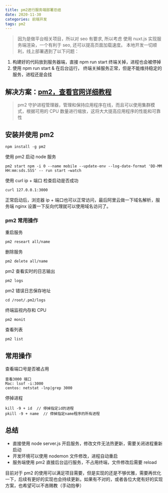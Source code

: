 ```yaml
---
title: pm2进行服务端部署总结
date: 2020-11-30
categories: 前端开发
tags: pm2
---
```


> 因为是做平台相关项目，所以对 seo 有要求, 所以考虑 使用 nuxt.js 实现服务端渲染，一个有利于 seo, 还可以提高页面加载速度。
> 本地开发一切顺利，线上部署遇到了以下问题：

1. 构建好的代码放到服务器端，直接 npm run start 终端关掉，进程也会被停掉
2. 使用 npm run start & 在后台运行， 终端关掉服务正常，但是不能维持稳定的服务，进程还是会挂

## 解决方案：[pm2，查看官网详细教程](https://pm2.keymetrics.io/)

> pm2 守护进程管理器，管理和保持应用程序在线，而且可以使用集群模式，根据可用的 CPU 数量进行缩放，这将大大提高应用程序的性能和可靠性

## 安装并使用 pm2

```
npm install -g pm2
```

使用 pm2 启动 node 服务

```
pm2 start npm -i 0 --name mobile --update-env --log-date-format 'DD-MM HH:mm:sds.SSS' -- run start —watch
```

使用 curl ip + 端口 检查启动是否成功

```
curl 127.0.0.1:3000
```

正常启动后，浏览器 ip + 端口也可以正常访问，最后阿里云做一下域名解析，服务端 nginx 设置一下反向代理就可以使用域名访问了。

### pm2 常用操作

重启服务

```
pm2 researt all/name
```

删除服务

```
pm2 delete all/name
```

pm2 查看实时的日志输出

```
pm2 logs
```

pm2 错误日志保存地址

```
cd /root/.pm2/logs
```

终端监视内存和 CPU

```
pm2 monit
```

查看列表

```
pm2 list
```

## 常用操作

查看端口号是否被占用

```
查看3000 端口
Mac: lsof -i:3000
centos: netstat -lnp|grep 3000
```

停掉进程

```
kill -9 + id  // 停掉指定id的进程
pkill -9 + name  // 停掉指定name程序的所有进程
```

## 总结

- 直接使用 node server.js 开启服务，修改文件无法热更新，需要关闭进程重新启动
- 开发环境可以使用 nodemon 文件修改，进程自动重启
- 服务端使用 pm2 直接后台运行服务，不占用终端，文件修改后需要 reload

目前对于 pm2 的使用可以满足项目需要，但是实现的还是不够优雅，需要再优化一下，后续有更好的实现也会持续更新。如果有不对的，或者各位大佬有好的实现方案，也希望可以不吝赐教（手动抱拳）
